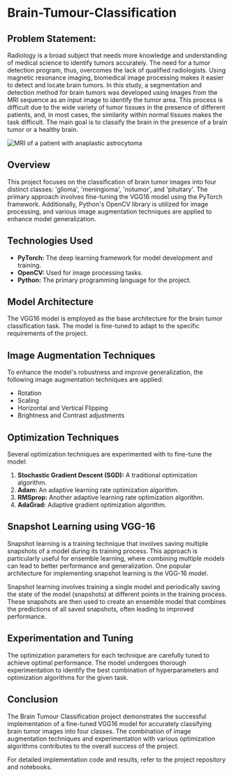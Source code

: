 # Brain-Tumour-Classification

## Problem Statement:
Radiology is a broad subject that needs more knowledge and understanding of medical science to identify tumors accurately. The need for a tumor detection program, thus, overcomes the lack of qualified radiologists. Using magnetic resonance imaging, biomedical image processing makes it easier to detect and locate brain tumors. In this study, a segmentation and detection method for brain tumors was developed using images from the MRI sequence as an input image to identify the tumor area. This process is difficult due to the wide variety of tumor tissues in the presence of different patients, and, in most cases, the similarity within normal tissues makes the task difficult. The main goal is to classify the brain in the presence of a brain tumor or a healthy brain.

![MRI of a patient with anaplastic astrocytoma](https://upload.wikimedia.org/wikipedia/commons/d/d8/Anaplastic_astrocytoma.jpg)

## Overview

This project focuses on the classification of brain tumor images into four distinct classes: 'glioma', 'meningioma', 'notumor', and 'pituitary'. The primary approach involves fine-tuning the VGG16 model using the PyTorch framework. Additionally, Python's OpenCV library is utilized for image processing, and various image augmentation techniques are applied to enhance model generalization.

## Technologies Used

- **PyTorch:** The deep learning framework for model development and training.
- **OpenCV:** Used for image processing tasks.
- **Python:** The primary programming language for the project.

## Model Architecture

The VGG16 model is employed as the base architecture for the brain tumor classification task. The model is fine-tuned to adapt to the specific requirements of the project.

## Image Augmentation Techniques

To enhance the model's robustness and improve generalization, the following image augmentation techniques are applied:

- Rotation
- Scaling
- Horizontal and Vertical Flipping
- Brightness and Contrast adjustments

## Optimization Techniques

Several optimization techniques are experimented with to fine-tune the model:

1. **Stochastic Gradient Descent (SGD):** A traditional optimization algorithm.
2. **Adam:** An adaptive learning rate optimization algorithm.
3. **RMSprop:** Another adaptive learning rate optimization algorithm.
4. **AdaGrad:** Adaptive gradient optimization algorithm.


## Snapshot Learning using VGG-16
Snapshot learning is a training technique that involves saving multiple snapshots of a model during its training process. This approach is particularly useful for ensemble learning, where combining multiple models can lead to better performance and generalization. One popular architecture for implementing snapshot learning is the VGG-16 model.

Snapshot learning involves training a single model and periodically saving the state of the model (snapshots) at different points in the training process. These snapshots are then used to create an ensemble model that combines the predictions of all saved snapshots, often leading to improved performance.





## Experimentation and Tuning

The optimization parameters for each technique are carefully tuned to achieve optimal performance. The model undergoes thorough experimentation to identify the best combination of hyperparameters and optimization algorithms for the given task.

## Conclusion

The Brain Tumour Classification project demonstrates the successful implementation of a fine-tuned VGG16 model for accurately classifying brain tumor images into four classes. The combination of image augmentation techniques and experimentation with various optimization algorithms contributes to the overall success of the project.

For detailed implementation code and results, refer to the project repository and notebooks.
